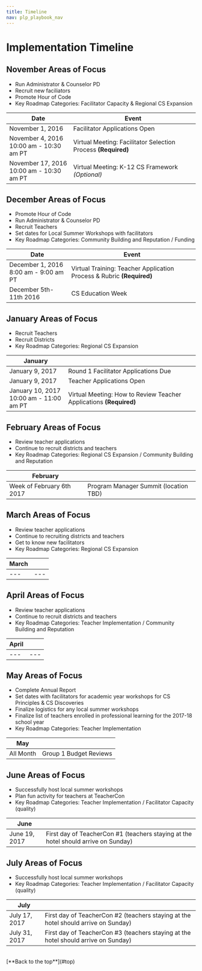 ```yaml
---
title: Timeline
nav: plp_playbook_nav
---
```


<style>
table {width: 100%;}
</style>	

<a id="top"></a>

# Implementation Timeline

## November Areas of Focus

- Run Administrator & Counselor PD<br/> 
- Recruit new faciliators<br/> 
- Promote Hour of Code<br/>
- Key Roadmap Categories: Facilitator Capacity & Regional CS Expansion<br/>

| **Date** | **Event** |
|------|-------|
| November 1, 2016 | Facilitator Applications Open |
| November 4, 2016 <br/> 10:00 am - 10:30 am PT| Virtual Meeting: Facilitator Selection Process **(Required)** |
| November 17, 2016 <br/> 10:00 am - 10:30 am PT | Virtual Meeting: K-12 CS Framework *(Optional)* |

## December Areas of Focus

- Promote Hour of Code<br/>
- Run Administrator & Counselor PD<br/> 
- Recruit Teachers<br/> 
- Set dates for Local Summer Workshops with facilitators<br/>
- Key Roadmap Categories: Community Building and Reputation / Funding<br/>

| **Date** | **Event** |
|------|-------|
| December 1, 2016 <br/> 8:00 am - 9:00 am PT | Virtual Training: Teacher Application Process & Rubric **(Required)** |
| December 5th-11th 2016 | CS Education Week |

## January Areas of Focus

- Recruit Teachers<br/> 
- Recruit Districts<br/>
- Key Roadmap Categories: Regional CS Expansion<br/>

| **January** ||
|------|-------|
| January 9, 2017 | Round 1 Facilitator Applications Due |
| January 9, 2017 | Teacher Applications Open |
| January 10, 2017<br/> 10:00 am - 11:00 am PT<br/> | Virtual Meeting: How to Review Teacher Applications **(Required)** |

## February Areas of Focus

- Review teacher applications<br/>
- Continue to recruit districts and teachers<br/> 
- Key Roadmap Categories: Regional CS Expansion / Community Building and Reputation<br/>

| **February** ||
|------|-------|
| Week of February 6th 2017 | Program Manager Summit (location TBD) |

## March Areas of Focus

- Review teacher applications<br/>
- Continue to recruiting districts and teachers<br/> 
- Get to know new facilitators<br/>
- Key Roadmap Categories: Regional CS Expansion<br/>

| **March** ||
|------|-------|
| --- | --- |

## April Areas of Focus

- Review teacher applications<br/>
- Continue to recruit districts and teachers<br/>
- Key Roadmap Categories: Teacher Implementation / Community Building and Reputation<br/>

| **April** ||
|------|-------|
| --- | --- |

## May Areas of Focus

- Complete Annual Report
- Set dates with facilitators for academic year workshops for CS Principles & CS Discoveries
- Finalize logistics for any local summer workshops<br/>
- Finalize list of teachers enrolled in professional learning for the 2017-18 school year<br/>
- Key Roadmap Categories: Teacher Implementation

| **May** ||
|------|-------|
| All Month | Group 1 Budget Reviews |

## June Areas of Focus

- Successfully host local summer workshops<br/>
- Plan fun activity for teachers at TeacherCon<br/>
- Key Roadmap Categories: Teacher Implementation / Facilitator Capacity (quality)

| **June** ||
|------|-------|
| June 19, 2017 | First day of TeacherCon #1 (teachers staying at the hotel should arrive on Sunday)|

## July Areas of Focus

- Successfully host local summer workshops<br/>
- Key Roadmap Categories: Teacher Implementation / Facilitator Capacity (quality)

| **July** ||
|------|-------|
| July 17, 2017 | First day of TeacherCon #2 (teachers staying at the hotel should arrive on Sunday)|
| July 31, 2017 | First day of TeacherCon #3 (teachers staying at the hotel should arrive on Sunday)|

<br/>
[**Back to the top**](#top)
<br/>
